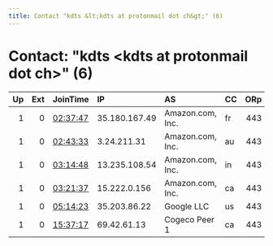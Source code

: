 ```yaml
---
title: Contact "kdts &lt;kdts at protonmail dot ch&gt;" (6)
---
```


# Contact: "kdts &lt;kdts at protonmail dot ch&gt;" (6)

|   Up |   Ext | JoinTime                                                                                            | IP            | AS               | CC   |   ORp |   Dirp | OS    | Version   | Nickname      |   eFamMembers |
|-----:|------:|:----------------------------------------------------------------------------------------------------|:--------------|:-----------------|:-----|------:|-------:|:------|:----------|:--------------|--------------:|
|    1 |     0 | [02:37:47](https://metrics.torproject.org/rs.html#details/BE86B5DCA47382AEC2E3933E2EF3444BA99C9919) | 35.180.167.49 | Amazon.com, Inc. | fr   |   443 |      0 | Linux | 0.4.1.6   | CDNtorRELAY12 |             1 |
|    1 |     0 | [02:43:33](https://metrics.torproject.org/rs.html#details/6ADD5B5F80D234E025201B17BBC6C2C024404199) | 3.24.211.31   | Amazon.com, Inc. | au   |   443 |      0 | Linux | 0.4.1.6   | CDNtorRELAY11 |             1 |
|    1 |     0 | [03:14:48](https://metrics.torproject.org/rs.html#details/407E800389072DDC1C81AA315CEDEAD6C365CE1D) | 13.235.108.54 | Amazon.com, Inc. | in   |   443 |      0 | Linux | 0.4.1.6   | CDNtorRELAY01 |             1 |
|    1 |     0 | [03:21:37](https://metrics.torproject.org/rs.html#details/6E6F2DC2B4807FBB53A7A49A0A2905FCFEB16A2F) | 15.222.0.156  | Amazon.com, Inc. | ca   |   443 |      0 | Linux | 0.4.1.6   | CDNtorRELAY02 |             1 |
|    1 |     0 | [05:14:23](https://metrics.torproject.org/rs.html#details/4E8821F28E4AF087D8C4EC27C7E95CED139DCA95) | 35.203.86.22  | Google LLC       | us   |   443 |      0 | Linux | 0.2.9.16  | CDNtorRELAY13 |             1 |
|    1 |     0 | [15:37:17](https://metrics.torproject.org/rs.html#details/7DD5BF15410E5E2062D290DDD707937F3FC69B1A) | 69.42.61.13   | Cogeco Peer 1    | ca   |   443 |      0 | Linux | 0.4.1.6   | CDNtorRELAY14 |             1 |
